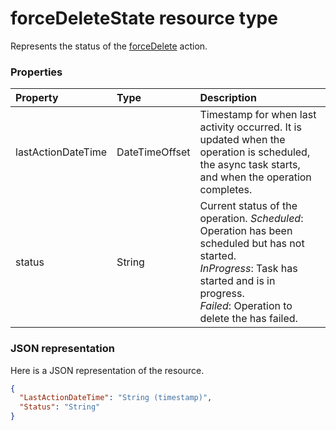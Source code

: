 # forceDeleteState resource type

Represents the status of the [forceDelete](../api/domain_forcedelete.md) action.


### Properties
| Property	   | Type	|Description|
|:---------------|:--------|:----------|
|lastActionDateTime|DateTimeOffset| Timestamp for when last activity occurred. It is updated when the operation is scheduled, the async task starts, and when the operation completes.|
|status|String| Current status of the operation. *Scheduled*: Operation has been scheduled but has not started.</br>*InProgress*: Task has started and is in progress.</br>*Failed*: Operation to delete the has failed.|

### JSON representation

Here is a JSON representation of the resource.

<!-- {
  "blockType": "resource",
  "optionalProperties": [

  ],
  "@odata.type": "microsoft.graph.forceDeleteState"
}-->

```json
{
  "LastActionDateTime": "String (timestamp)",
  "Status": "String"
}

```

<!-- uuid: 8fcb5dbc-d5aa-4681-8e31-b001d5168d79
2015-10-25 14:57:30 UTC -->
<!-- {
  "type": "#page.annotation",
  "description": "forceDeleteState resource",
  "keywords": "",
  "section": "documentation",
  "tocPath": ""
}-->